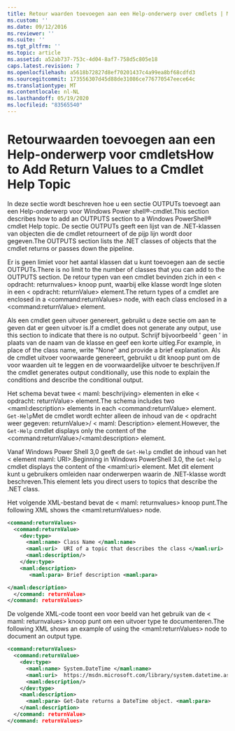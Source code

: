 ```yaml
---
title: Retour waarden toevoegen aan een Help-onderwerp over cmdlets | Microsoft Docs
ms.custom: ''
ms.date: 09/12/2016
ms.reviewer: ''
ms.suite: ''
ms.tgt_pltfrm: ''
ms.topic: article
ms.assetid: a52ab737-753c-4d04-8af7-758d5c805e18
caps.latest.revision: 7
ms.openlocfilehash: a5618b72827d8ef70201437c4a99ea8bf68cdfd3
ms.sourcegitcommit: 173556307d45d88de31086ce776770547eece64c
ms.translationtype: MT
ms.contentlocale: nl-NL
ms.lasthandoff: 05/19/2020
ms.locfileid: "83565540"
---
```

# <a name="how-to-add-return-values-to-a-cmdlet-help-topic"></a><span data-ttu-id="de3bd-102">Retourwaarden toevoegen aan een Help-onderwerp voor cmdlets</span><span class="sxs-lookup"><span data-stu-id="de3bd-102">How to Add Return Values to a Cmdlet Help Topic</span></span>

<span data-ttu-id="de3bd-103">In deze sectie wordt beschreven hoe u een sectie OUTPUTs toevoegt aan een Help-onderwerp voor Windows Power shell®-cmdlet.</span><span class="sxs-lookup"><span data-stu-id="de3bd-103">This section describes how to add an OUTPUTS section to a Windows PowerShell® cmdlet Help topic.</span></span> <span data-ttu-id="de3bd-104">De sectie OUTPUTs geeft een lijst van de .NET-klassen van objecten die de cmdlet retourneert of de pijp lijn wordt door gegeven.</span><span class="sxs-lookup"><span data-stu-id="de3bd-104">The OUTPUTS section lists the .NET classes of objects that the cmdlet returns or passes down the pipeline.</span></span>

<span data-ttu-id="de3bd-105">Er is geen limiet voor het aantal klassen dat u kunt toevoegen aan de sectie OUTPUTs.</span><span class="sxs-lookup"><span data-stu-id="de3bd-105">There is no limit to the number of classes that you can add to the OUTPUTS section.</span></span> <span data-ttu-id="de3bd-106">De retour typen van een cmdlet bevinden zich in een \< opdracht: returnvalues> knoop punt, waarbij elke klasse wordt Inge sloten in een \< opdracht: returnValue> element.</span><span class="sxs-lookup"><span data-stu-id="de3bd-106">The return types of a cmdlet are enclosed in a \<command:returnValues> node, with each class enclosed in a \<command:returnValue> element.</span></span>

<span data-ttu-id="de3bd-107">Als een cmdlet geen uitvoer genereert, gebruikt u deze sectie om aan te geven dat er geen uitvoer is.</span><span class="sxs-lookup"><span data-stu-id="de3bd-107">If a cmdlet does not generate any output, use this section to indicate that there is no output.</span></span> <span data-ttu-id="de3bd-108">Schrijf bijvoorbeeld ' geen ' in plaats van de naam van de klasse en geef een korte uitleg.</span><span class="sxs-lookup"><span data-stu-id="de3bd-108">For example, in place of the class name, write "None" and provide a brief explanation.</span></span> <span data-ttu-id="de3bd-109">Als de cmdlet uitvoer voorwaarde genereert, gebruikt u dit knoop punt om de voor waarden uit te leggen en de voorwaardelijke uitvoer te beschrijven.</span><span class="sxs-lookup"><span data-stu-id="de3bd-109">If the cmdlet generates output conditionally, use this node to explain the conditions and describe the conditional output.</span></span>

<span data-ttu-id="de3bd-110">Het schema bevat twee \< maml: beschrijving> elementen in elke \< opdracht: returnValue> element.</span><span class="sxs-lookup"><span data-stu-id="de3bd-110">The schema includes two \<maml:description> elements in each \<command:returnValue> element.</span></span> <span data-ttu-id="de3bd-111">`Get-Help`Met de cmdlet wordt echter alleen de inhoud van de \< opdracht weer gegeven: returnValue>/ \< maml: Description> element.</span><span class="sxs-lookup"><span data-stu-id="de3bd-111">However, the `Get-Help` cmdlet displays only the content of the \<command:returnValue>/\<maml:description> element.</span></span>

<span data-ttu-id="de3bd-112">Vanaf Windows Power Shell 3,0 geeft de `Get-Help` cmdlet de inhoud van het \< element maml: URI>.</span><span class="sxs-lookup"><span data-stu-id="de3bd-112">Beginning in Windows PowerShell 3.0, the `Get-Help` cmdlet displays the content of the \<maml:uri> element.</span></span> <span data-ttu-id="de3bd-113">Met dit element kunt u gebruikers omleiden naar onderwerpen waarin de .NET-klasse wordt beschreven.</span><span class="sxs-lookup"><span data-stu-id="de3bd-113">This element lets you direct users to topics that describe the .NET class.</span></span>

<span data-ttu-id="de3bd-114">Het volgende XML-bestand bevat de \< maml: returnvalues> knoop punt.</span><span class="sxs-lookup"><span data-stu-id="de3bd-114">The following XML shows the \<maml:returnValues> node.</span></span>

```xml
<command:returnValues>
  <command:returnValue>
    <dev:type>
      <maml:name> Class Name </maml:name>
      <maml:uri>  URI of a topic that describes the class </maml:uri>
      <maml:description/>
    </dev:type>
    <maml:description>
       <maml:para> Brief description <maml:para>

</maml:description>
  </command: returnValue>
</command: returnValues>
```

<span data-ttu-id="de3bd-115">De volgende XML-code toont een voor beeld van het gebruik van de \< maml: returnvalues> knoop punt om een uitvoer type te documenteren.</span><span class="sxs-lookup"><span data-stu-id="de3bd-115">The following XML shows an example of using the \<maml:returnValues> node to document an output type.</span></span>

```xml
<command:returnValues>
  <command:returnValue>
    <dev:type>
      <maml:name> System.DateTime </maml:name>
      <maml:uri>  https://msdn.microsoft.com/library/system.datetime.aspx </maml:uri>
      <maml:description/>
    </dev:type>
    <maml:description>
      <maml:para> Get-Date returns a DateTime object. <maml:para>
    </maml:description>
  </command: returnValue>
</command: returnValues>
```
